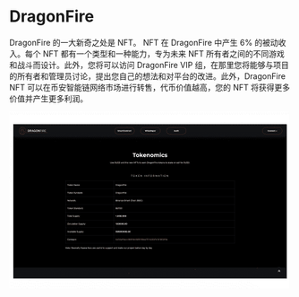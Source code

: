 # DragonFire

DragonFire 的一大新奇之处是 NFT。 NFT 在 DragonFire 中产生 6% 的被动收入。每个 NFT 都有一个类型和一种能力，专为未来 NFT 所有者之间的不同游戏和战斗而设计。此外，您将可以访问 DragonFire VIP 组，在那里您将能够与项目的所有者和管理员讨论，提出您自己的想法和对平台的改进。此外，DragonFire NFT 可以在币安智能链网络市场进行转售，代币价值越高，您的 NFT 将获得更多价值并产生更多利润。

![dragonfire-dapp-high-risk-bsc-image1-500x315_981451c5c5f50b3f0bfffb606a39721f](dragonfire-dapp-high-risk-bsc-image1-500x315_981451c5c5f50b3f0bfffb606a39721f.png)

